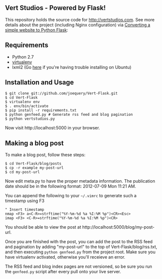 Vert Studios - Powered by Flask!
--------------------------------

This repository holds the source code for http://vertstudios.com.
See more details about the project (including Nginx configuration) via
[Converting a simple website to Python Flask][0]:

[0]: http://vertstudios.com/blog/new-flask-site/

Requirements
------------

* Python 2.7
* [virtualenv](http://www.virtualenv.org/en/latest/index.html)
* lxml2 (Go [here][1] if you're having trouble installing on Ubuntu)

[1]: http://www.calazan.com/errors-when-installing-the-python-lxml-library-using-pip-on-ubuntu/

Installation and Usage
----------------------

    $ git clone git://github.com/joequery/Vert-Flask.git
    $ cd Vert-Flask
    $ virtualenv env
    $ . env/bin/activate
    $ pip install -r requirements.txt
    $ python genfeed.py # Generate rss feed and blog pagination
    $ python vertstudios.py

Now visit http://localhost:5000 in your browser.

Making a blog post
------------------

To make a blog post, follow these steps:

    $ cd Vert-Flask/blog/posts
    $ cp -r example my-post-url
    $ cd my-post-url

Now edit meta.py to have the proper metadata information. The publication date
should be in the following format: 2012-07-09 Mon 11:21 AM.

You can append the following to your ```~/.vimrc``` to generate such a 
timestamp using F3

    " Insert timestamp
    nmap <F3> a<C-R>=strftime("%Y-%m-%d %a %I:%M %p")<CR><Esc>
    imap <F3> <C-R>=strftime("%Y-%m-%d %a %I:%M %p")<CR>

You should be able to view the post at http://localhost:5000/blog/my-post-url.

Once you are finished with the post, you can add the post to the RSS feed and
pagination by adding "my-post-url" to the top of Vert-Flask/blog/rss.txt, 
and then executing `python genfeed.py` from the project root. Make sure you 
have virtualenv activated, otherwise you'll receieve an error.

The RSS feed and blog index pages are not versioned, so be sure you run the
`genfeed.py` script after every pull onto your live server.
